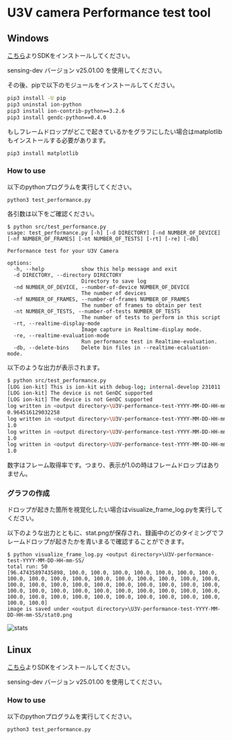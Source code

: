 # U3V camera Performance test tool

## Windows

[こちら](https://sensing-dev.github.io/doc/next/startup-guide/windows)よりSDKをインストールしてください。

sensing-dev バージョン v25.01.00 を使用してください。

その後、pipで以下のモジュールをインストールしてください。
```bash
pip3 install -U pip
pip3 uninstal ion-python
pip3 install ion-contrib-python==3.2.6
pip3 install gendc-python==0.4.0
```

もしフレームドロップがどこで起きているかをグラフにしたい場合はmatplotlibもインストールする必要があります。
```bash
pip3 install matplotlib
```

### How to use
以下のpythonプログラムを実行してください。
```
python3 test_performance.py
```

各引数は以下をご確認ください。
```
$ python src/test_performance.py
usage: test_performance.py [-h] [-d DIRECTORY] [-nd NUMBER_OF_DEVICE] [-nf NUMBER_OF_FRAMES] [-nt NUMBER_OF_TESTS] [-rt] [-re] [-db]

Performance test for your U3V Camera

options:
  -h, --help            show this help message and exit
  -d DIRECTORY, --directory DIRECTORY
                        Directory to save log
  -nd NUMBER_OF_DEVICE, --number-of-device NUMBER_OF_DEVICE
                        The number of devices
  -nf NUMBER_OF_FRAMES, --number-of-frames NUMBER_OF_FRAMES
                        The number of frames to obtain per test
  -nt NUMBER_OF_TESTS, --number-of-tests NUMBER_OF_TESTS
                        The number of tests to perform in this script
  -rt, --realtime-display-mode
                        Image capture in Realtime-display mode.
  -re, --realtime-evaluation-mode
                        Run performance test in Realtime-evaluation.
  -db, --delete-bins    Delete bin files in --realtime-ecaluation-mode.
```

以下のような出力が表示されます。
```bash
$ python src/test_performance.py 
[LOG ion-kit] This is ion-kit with debug-log; internal-develop 231011
[LOG ion-kit] The device is not GenDC supported
[LOG ion-kit] The device is not GenDC supported
log written in <output directory>\U3V-performance-test-YYYY-MM-DD-HH-mm-SS\0\frame_log.txt
0.964516129032258
log written in <output directory>\U3V-performance-test-YYYY-MM-DD-HH-mm-SS\1\frame_log.txt
1.0
log written in <output directory>\U3V-performance-test-YYYY-MM-DD-HH-mm-SS\2\frame_log.txt
1.0
log written in <output directory>\U3V-performance-test-YYYY-MM-DD-HH-mm-SS\3\frame_log.txt
1.0
```
数字はフレーム取得率です。つまり、表示が1.0の時はフレームドロップはありません。


### グラフの作成 

ドロップが起きた箇所を視覚化したい場合はvisualize_frame_log.pyを実行してください。

以下のような出力とともに、stat.pngが保存され、録画中のどのタイミングでフレームドロップが起きたかを青いまるで確認することができます。

```
$ python visualize_frame_log.py <output directory>\U3V-performance-test-YYYY-MM-DD-HH-mm-SS/
total run: 50
[96.47435897435898, 100.0, 100.0, 100.0, 100.0, 100.0, 100.0, 100.0, 100.0, 100.0, 100.0, 100.0, 100.0, 100.0, 100.0, 100.0, 100.0, 100.0, 100.0, 100.0, 100.0, 100.0, 100.0, 100.0, 100.0, 100.0, 100.0, 100.0, 100.0, 100.0, 100.0, 100.0, 100.0, 100.0, 100.0, 100.0, 100.0, 100.0, 100.0, 100.0, 100.0, 100.0, 100.0, 100.0, 100.0, 100.0, 100.0, 100.0, 100.0, 100.0]
image is saved under <output directory>\U3V-performance-test-YYYY-MM-DD-HH-mm-SS/stat0.png
```

![stats](./stat.png)


## Linux
[こちら](https://sensing-dev.github.io/doc/next/startup-guide/linux)よりSDKをインストールしてください。

sensing-dev バージョン v25.01.00 を使用してください。

### How to use

以下のpythonプログラムを実行してください。
```python
python3 test_performance.py
```
